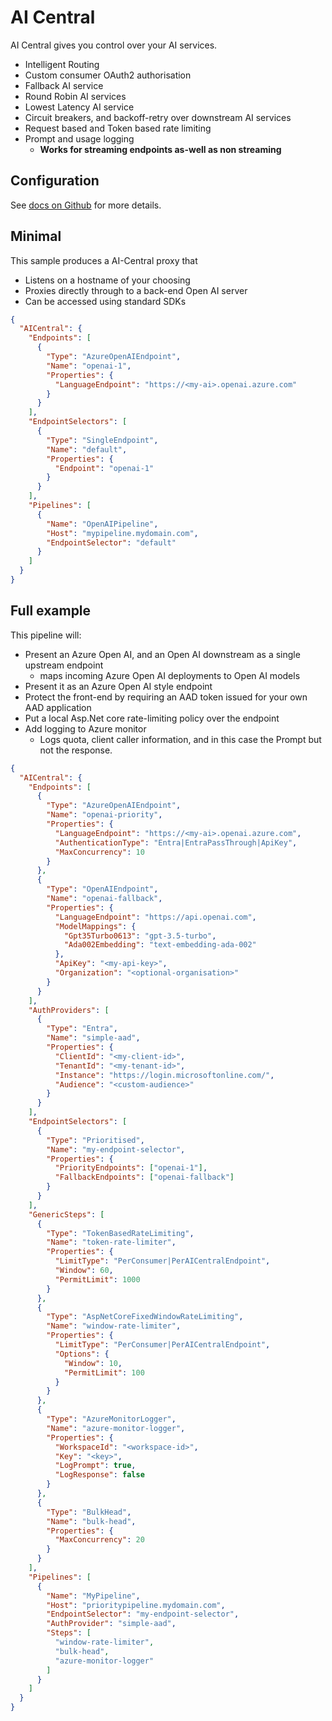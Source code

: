 ﻿# AI Central

AI Central gives you control over your AI services.

- Intelligent Routing
- Custom consumer OAuth2 authorisation
- Fallback AI service
- Round Robin AI services
- Lowest Latency AI service
- Circuit breakers, and backoff-retry over downstream AI services
- Request based and Token based rate limiting
- Prompt and usage logging
    - **Works for streaming endpoints as-well as non streaming**

## Configuration

See [docs on Github](https://github.com/microsoft/AICentral/) for more details.

## Minimal

This sample produces a AI-Central proxy that
- Listens on a hostname of your choosing
- Proxies directly through to a back-end Open AI server
- Can be accessed using standard SDKs

```json
{
  "AICentral": {
    "Endpoints": [
      {
        "Type": "AzureOpenAIEndpoint",
        "Name": "openai-1",
        "Properties": {
          "LanguageEndpoint": "https://<my-ai>.openai.azure.com"
        }
      }
    ],
    "EndpointSelectors": [
      {
        "Type": "SingleEndpoint",
        "Name": "default",
        "Properties": {
          "Endpoint": "openai-1"
        }
      }
    ],
    "Pipelines": [
      {
        "Name": "OpenAIPipeline",
        "Host": "mypipeline.mydomain.com",
        "EndpointSelector": "default"
      }
    ]
  }
}
```

## Full example

This pipeline will:

- Present an Azure Open AI, and an Open AI downstream as a single upstream endpoint
    - maps incoming Azure Open AI deployments to Open AI models
- Present it as an Azure Open AI style endpoint
- Protect the front-end by requiring an AAD token issued for your own AAD application
- Put a local Asp.Net core rate-limiting policy over the endpoint
- Add logging to Azure monitor
    - Logs quota, client caller information, and in this case the Prompt but not the response.

```json
{
  "AICentral": {
    "Endpoints": [
      {
        "Type": "AzureOpenAIEndpoint",
        "Name": "openai-priority",
        "Properties": {
          "LanguageEndpoint": "https://<my-ai>.openai.azure.com",
          "AuthenticationType": "Entra|EntraPassThrough|ApiKey",
          "MaxConcurrency": 10
        }
      },
      {
        "Type": "OpenAIEndpoint",
        "Name": "openai-fallback",
        "Properties": {
          "LanguageEndpoint": "https://api.openai.com",
          "ModelMappings": {
            "Gpt35Turbo0613": "gpt-3.5-turbo",
            "Ada002Embedding": "text-embedding-ada-002"
          },
          "ApiKey": "<my-api-key>",
          "Organization": "<optional-organisation>"
        }
      }
    ],
    "AuthProviders": [
      {
        "Type": "Entra",
        "Name": "simple-aad",
        "Properties": {
          "ClientId": "<my-client-id>",
          "TenantId": "<my-tenant-id>",
          "Instance": "https://login.microsoftonline.com/",
          "Audience": "<custom-audience>"
        }
      }
    ],
    "EndpointSelectors": [
      {
        "Type": "Prioritised",
        "Name": "my-endpoint-selector",
        "Properties": {
          "PriorityEndpoints": ["openai-1"],
          "FallbackEndpoints": ["openai-fallback"]
        }
      }
    ],
    "GenericSteps": [
      {
        "Type": "TokenBasedRateLimiting",
        "Name": "token-rate-limiter",
        "Properties": {
          "LimitType": "PerConsumer|PerAICentralEndpoint",
          "Window": 60,
          "PermitLimit": 1000
        }
      },
      {
        "Type": "AspNetCoreFixedWindowRateLimiting",
        "Name": "window-rate-limiter",
        "Properties": {
          "LimitType": "PerConsumer|PerAICentralEndpoint",
          "Options": {
            "Window": 10,
            "PermitLimit": 100
          }
        }
      },
      {
        "Type": "AzureMonitorLogger",
        "Name": "azure-monitor-logger",
        "Properties": {
          "WorkspaceId": "<workspace-id>",
          "Key": "<key>",
          "LogPrompt": true,
          "LogResponse": false
        }
      },
      {
        "Type": "BulkHead",
        "Name": "bulk-head",
        "Properties": {
          "MaxConcurrency": 20
        }
      }
    ],
    "Pipelines": [
      {
        "Name": "MyPipeline",
        "Host": "prioritypipeline.mydomain.com",
        "EndpointSelector": "my-endpoint-selector",
        "AuthProvider": "simple-aad",
        "Steps": [
          "window-rate-limiter",
          "bulk-head",
          "azure-monitor-logger"
        ]
      }
    ]
  }
}

```
